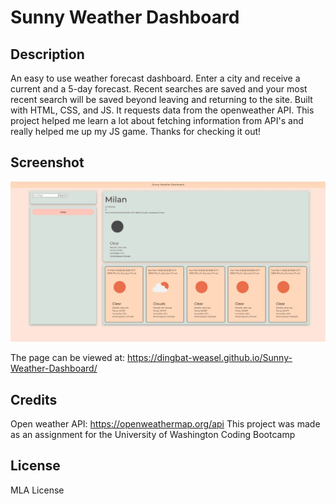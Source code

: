 # Sunny Weather Dashboard

## Description

An easy to use weather forecast dashboard. Enter a city and receive a current and a 5-day forecast. Recent searches are saved and your most recent search will be saved beyond leaving and returning to the site. Built with HTML, CSS, and JS. It requests data from the openweather API.
This project helped me learn a lot about fetching information from API's and really helped me up my JS game. Thanks for checking it out!

## Screenshot

![](./assets/image/sunny_weather_screen.jpg)

The page can be viewed at: https://dingbat-weasel.github.io/Sunny-Weather-Dashboard/

## Credits

Open weather API: https://openweathermap.org/api
This project was made as an assignment for the University of Washington Coding Bootcamp

## License

MLA License
